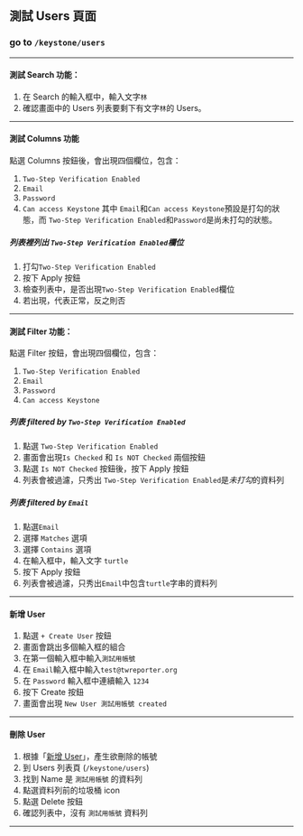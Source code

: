 ## 測試 Users 頁面

### go to  `/keystone/users` 

---

#### 測試 Search 功能：
1. 在 Search 的輸入框中，輸入文字`林` 
2. 確認畫面中的 Users 列表要剩下有文字`林`的 Users。

---

#### 測試 Columns 功能
點選 Columns 按鈕後，會出現四個欄位，包含：
1. `Two-Step Verification Enabled`
2. `Email`
3. `Password`
4. `Can access Keystone`
其中 `Email`和`Can access Keystone`預設是打勾的狀態，而 `Two-Step Verification Enabled`和`Password`是尚未打勾的狀態。

##### 列表裡列出 `Two-Step Verification Enabled`欄位
1. 打勾`Two-Step Verification Enabled`
2. 按下 Apply 按鈕
3. 檢查列表中，是否出現`Two-Step Verification Enabled`欄位
4. 若出現，代表正常，反之則否

---

#### 測試 Filter 功能：
點選 Filter 按鈕，會出現四個欄位，包含：
1. `Two-Step Verification Enabled`
2. `Email`
3. `Password`
4. `Can access Keystone`

##### 列表 filtered by `Two-Step Verification Enabled`
1. 點選 `Two-Step Verification Enabled`
2. 畫面會出現`Is Checked` 和 `Is NOT Checked` 兩個按鈕
3. 點選 `Is NOT Checked` 按鈕後，按下 Apply 按鈕
4. 列表會被過濾，只秀出 `Two-Step Verification Enabled`是*未打勾*的資料列

##### 列表 filtered by `Email`
1. 點選`Email`
2. 選擇 `Matches` 選項
3. 選擇 `Contains` 選項
4. 在輸入框中，輸入文字 `turtle`
5. 按下 Apply 按鈕
6. 列表會被過濾，只秀出`Email`中包含`turtle`字串的資料列

---

#### 新增 User
1. 點選 `+ Create User` 按鈕
2. 畫面會跳出多個輸入框的組合
3. 在第一個輸入框中輸入`測試用帳號`
4. 在 `Email`輸入框中輸入`test@twreporter.org`
5. 在 `Password` 輸入框中連續輸入 `1234`
6. 按下 Create 按鈕
7. 畫面會出現 `New User 測試用帳號 created`

---

#### 刪除 User
1. 根據「[新增 User](#新增-user)」，產生欲刪除的帳號
2. 到 Users 列表頁 (`/keystone/users`)
3. 找到 Name 是 `測試用帳號` 的資料列
4. 點選資料列前的垃圾桶 icon
5. 點選 Delete 按鈕
6. 確認列表中，沒有 `測試用帳號` 資料列

---
